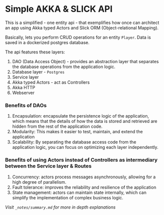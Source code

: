 # Simple AKKA & SLICK API
This is a simplified - one entity api - that exemplifies how once can architect an app using Akka typed Actors and 
Slick ORM (Object-relational Mapping).

Basically, lets you perform CRUD operations for an entity `Player`. Data is saved in a dockerized postgres database.

The api features these layers:
1. DAO (Data Access Object) - provides an abstraction layer that separates the database operations from the application logic.
2. Database layer - `Postgres`
3. Service layer
4. Akka typed Actors - act as Controllers
5. Akka HTTP
6. Webserver

### Benefits of DAOs
1. Encapsulation: encapsulate the persistence logic of the application, which means that the details of how the data is stored and retrieved are hidden from the rest of the application code.
2. Modularity: This makes it easier to test, maintain, and extend the application
3. Scalability: By separating the database access code from the application logic, you can focus on optimizing each layer independently.

### Benefits of using Actors instead of Controllers as intermediary between the Service layer & Routes
1. Concurrency: actors process messages asynchronously, allowing for a high degree of parallelism.
2. Fault tolerance: improves the reliability and resilience of the application
3. State management: actors can maintain state internally, which can simplify the implementation of complex business logic. 

*Visit `_notes/summary.md` for more in depth explanations*
